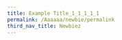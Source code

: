 ```yaml
---
title: Example Title_1_1_1_1_1
permalink: /Aaaaaa/newbie/permalink
third_nav_title: Newbiez
---
```


